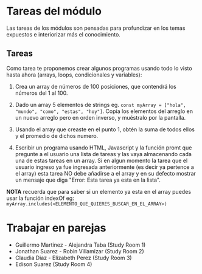 # Tareas del módulo

Las tareas de los módulos son pensadas para profundizar en los temas expuestos e interiorizar más el conocimiento. 

## Tareas

Como tarea te proponemos crear algunos programas usando todo lo visto hasta ahora (arrays, loops, condicionales y variables):

1. Crea un array de números de 100 posiciones, que contendrá los números del 1 al 100. 

2. Dado un array 5 elementos de strings eg. `const myArray = ["hola", "mundo", "como", "estas", "hoy"]`. Copia los elementos del arreglo en un nuevo arreglo pero en orden inverso, y muéstralo por la pantalla.

3. Usando el array que creaste en el punto 1, obtén la suma de todos ellos y el promedio de dichos numero.

4. Escribir un programa usando HTML, Javascript y la función promt que pregunte a el usuario una lista de tareas y las vaya almacenando cada una de estas tareas en un array. Si en algun momento la tarea que el usuario ingreso ya fue ingresada anteriormente (es decir ya pertence a el array) esta tarea NO debe añadirse a el array y en su defecto mostrar un mensaje que diga "Error: Esta tarea ya esta en la lista".

**NOTA** recuerda que para saber si un elemento ya esta en el array puedes usar la función indexOf eg: `myArray.includes(<ELEMENTO_QUE_QUIERES_BUSCAR_EN_EL_ARRAY>)`

# Trabajar en parejas
  - Guillermo Martinez - Alejandra Taba (Study Room 1)
  - Jonathan Suarez - Robin Villamizar (Study Room 2)
  - Claudia Diaz - Elizabeth Perez (Study Room 3)
  - Edison Suarez (Study Room 4)